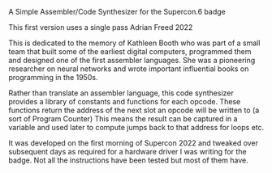 A Simple Assembler/Code Synthesizer for the Supercon.6 badge

This first version uses a single pass 
  Adrian Freed 2022

This is dedicated to the memory of Kathleen Booth
who was part of a small team that built some of the earliest digital computers,
programmed them and designed one of the first assembler languages.
She was a pioneering researcher on neural networks and wrote important influential
books on programming in the 1950s.

 
Rather than translate an assembler language, this code synthesizer provides
a library of constants and functions for each opcode.
These functions return the address of the next slot an opcode will be written to (a sort of Program Counter)
This means the result can be captured in a variable and used later to compute jumps back to that address
for loops etc.

It was developed on the first morning of Supercon 2022 and tweaked over subsequent days as required for
a hardware driver I was writing for the badge.
Not all the instructions have been tested but most of them have.
